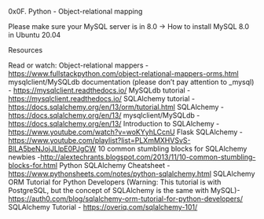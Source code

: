 0x0F. Python - Object-relational mapping

Please make sure your MySQL server is in 8.0 -> How to install MySQL 8.0 in Ubuntu 20.04

Resources

Read or watch:
Object-relational mappers - https://www.fullstackpython.com/object-relational-mappers-orms.html
mysqlclient/MySQLdb documentation (please don’t pay attention to _mysql) - https://mysqlclient.readthedocs.io/
MySQLdb tutorial - https://mysqlclient.readthedocs.io/
SQLAlchemy tutorial - https://docs.sqlalchemy.org/en/13/orm/tutorial.html
SQLAlchemy - https://docs.sqlalchemy.org/en/13/
mysqlclient/MySQLdb - https://docs.sqlalchemy.org/en/13/
Introduction to SQLAlchemy - https://www.youtube.com/watch?v=woKYyhLCcnU
Flask SQLAlchemy - https://www.youtube.com/playlist?list=PLXmMXHVSvS-BlLA5beNJojJLlpE0PJgCW
10 common stumbling blocks for SQLAlchemy newbies -http://alextechrants.blogspot.com/2013/11/10-common-stumbling-blocks-for.html
Python SQLAlchemy Cheatsheet - https://www.pythonsheets.com/notes/python-sqlalchemy.html
SQLAlchemy ORM Tutorial for Python Developers (Warning: This tutorial is with PostgreSQL, but the concept of SQLAlchemy is the same with MySQL)- https://auth0.com/blog/sqlalchemy-orm-tutorial-for-python-developers/
SQLAlchemy Tutorial - https://overiq.com/sqlalchemy-101/
